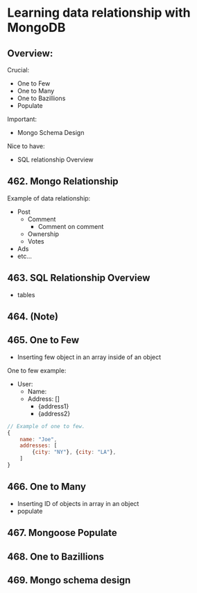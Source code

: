 # Learning data relationship with MongoDB

## Overview:
Crucial:
- One to Few
- One to Many
- One to Bazillions
- Populate

Important:
- Mongo Schema Design

Nice to have:
- SQL relationship Overview

## 462. Mongo Relationship
Example of data relationship:
- Post
  - Comment
    - Comment on comment
  - Ownership
  - Votes
- Ads
- etc...

## 463. SQL Relationship Overview
- tables

## 464. (Note)
## 465. One to Few
- Inserting few object in an array inside of an object

One to few example:
- User:
  - Name:
  - Address: []
    - {address1}
    - {address2}

```js
// Example of one to few.
{
    name: "Joe",
    addresses: [
        {city: "NY"}, {city: "LA"},
    ]
}
```
## 466. One to Many
- Inserting ID of objects in array in an object
- populate

## 467. Mongoose Populate
## 468. One to Bazillions
## 469. Mongo schema design
